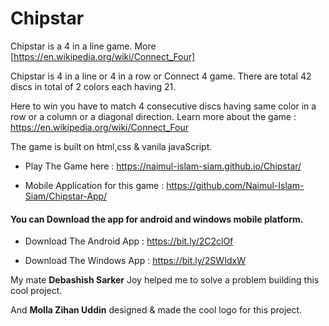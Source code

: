 # Chipstar
Chipstar is a 4 in a line game. More [https://en.wikipedia.org/wiki/Connect_Four]


Chipstar is 4 in a line or 4 in a row or Connect 4 game. There are total 42 discs in total of 2 colors each having 21.

Here to win you have to match 4 consecutive discs having same color in a row or a column or a diagonal direction.
Learn more about the game : https://en.wikipedia.org/wiki/Connect_Four

The game is built on html,css & vanila javaScript.

- Play The Game here : https://naimul-islam-siam.github.io/Chipstar/

- Mobile Application for this game : https://github.com/Naimul-Islam-Siam/Chipstar-App/

#### You can Download the app for android and windows mobile platform.

- Download The Android App : https://bit.ly/2C2clOf

- Download The Windows App : https://bit.ly/2SWIdxW

My mate **Debashish Sarker** Joy helped me to solve a problem building this cool project.

And **Molla Zihan Uddin** designed & made the cool logo for this project.
